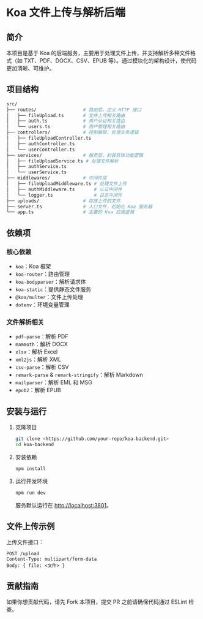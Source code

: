 # Koa 文件上传与解析后端

## 简介

本项目是基于 Koa 的后端服务，主要用于处理文件上传，并支持解析多种文件格式（如 TXT、PDF、DOCX、CSV、EPUB 等）。通过模块化的架构设计，使代码更加清晰、可维护。

## 项目结构

```bash
src/
├── routes/                 # 路由层，定义 HTTP 接口
│   ├── fileUpload.ts       # 文件上传相关路由
│   ├── auth.ts             # 用户认证相关路由
│   └── users.ts            # 用户管理相关路由
├── controllers/            # 控制器层，处理业务逻辑
│   ├── fileUploadController.ts
│   ├── authController.ts
│   └── userController.ts
├── services/               # 服务层，封装具体功能逻辑
│   ├── fileUploadService.ts # 处理文件解析
│   ├── authService.ts
│   └── userService.ts
├── middlewares/            # 中间件层
│   ├── fileUploadMiddleware.ts # 处理文件上传
│   ├── authMiddleware.ts       # 认证中间件
│   └── logger.ts               # 日志中间件
├── uploads/                # 存放上传的文件
├── server.ts               # 入口文件，初始化 Koa 服务器
└── app.ts                  # 主要的 Koa 应用逻辑
```

## 依赖项

### 核心依赖

- `koa`：Koa 框架
- `koa-router`：路由管理
- `koa-bodyparser`：解析请求体
- `koa-static`：提供静态文件服务
- `@koa/multer`：文件上传处理
- `dotenv`：环境变量管理

### 文件解析相关

- `pdf-parse`：解析 PDF
- `mammoth`：解析 DOCX
- `xlsx`：解析 Excel
- `xml2js`：解析 XML
- `csv-parse`：解析 CSV
- `remark-parse` & `remark-stringify`：解析 Markdown
- `mailparser`：解析 EML 和 MSG
- `epub2`：解析 EPUB

## 安装与运行

1. 克隆项目

    ```sh
    git clone <https://github.com/your-repo/koa-backend.git>
    cd koa-backend
    ```

2. 安装依赖

    ```sh
    npm install
    ```

3. 运行开发环境

    ```sh
    npm run dev
    ```

    服务默认运行在 <http://localhost:3801>。

## 文件上传示例

上传文件接口：

```http
POST /upload
Content-Type: multipart/form-data
Body: { file: <文件> }
```

## 贡献指南

如果你想贡献代码，请先 Fork 本项目，提交 PR 之前请确保代码通过 ESLint 检查。
